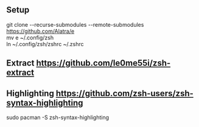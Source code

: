 ## Setup

git clone --recurse-submodules --remote-submodules https://github.com/Alatra/e </br>
mv e ~/.config/zsh </br>
ln ~/.config/zsh/zshrc ~/.zshrc </br>

## Extract https://github.com/le0me55i/zsh-extract

## Highlighting https://github.com/zsh-users/zsh-syntax-highlighting
sudo pacman -S zsh-syntax-highlighting
